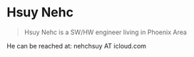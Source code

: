 # Hsuy Nehc 

> Hsuy Nehc is a SW/HW engineer living in Phoenix Area

He can be reached at: nehchsuy AT icloud.com